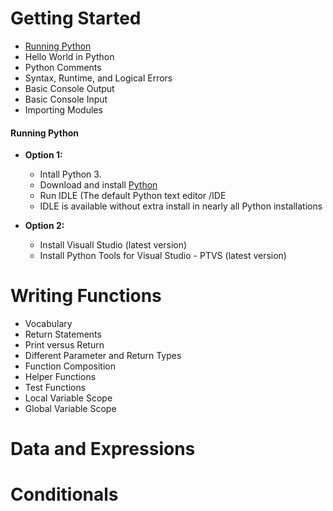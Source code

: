# Getting Started
 - [Running Python](#running-time) 
 - Hello World in Python 
 - Python Comments 
 - Syntax, Runtime, and Logical Errors 
 - Basic Console Output 
 - Basic Console Input 
 - Importing Modules 

#### Running Python 
 - **Option 1:**
    - Intall Python 3.
    - Download and install [Python](https://www.python.org/)
    - Run IDLE (The default Python text editor /IDE </li>
    - IDLE is available without extra install in nearly all Python installations

- **Option 2:**
    - Install Visuall Studio (latest version)
    - Install Python Tools for Visual Studio - PTVS (latest version) 

# Writing Functions 
 - Vocabulary
 - Return Statements
 - Print versus Return
 - Different Parameter and Return Types
 - Function Composition
 - Helper Functions
 - Test Functions
 - Local Variable Scope
 - Global Variable Scope

# Data and Expressions 
# Conditionals 


